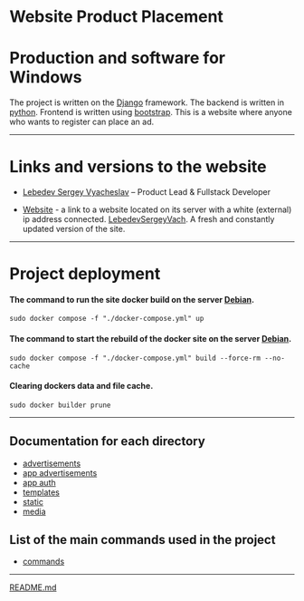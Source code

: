 # Website Product Placement 
# Production and software for Windows

The project is written on the [Django](https://www.djangoproject.com) framework.
The backend is written in [python](https://www.python.org).
Frontend is written using [bootstrap](https://getbootstrap.com).
This is a website where anyone who wants to register can place an ad.

___

# Links and versions to the website    

* [Lebedev Sergey Vyacheslav](https://github.com/LebedevSergeyVach) – Product Lead & Fullstack Developer

* [Website](http://109.111.185.225) - a link to a website located on its server with a white (external) ip address connected. [LebedevSergeyVach](https://github.com/LebedevSergeyVach). A fresh and constantly updated version of the site.

___

# Project deployment

#### The command to run the site docker build on the server [Debian](https://www.debian.org).
```commandline
sudo docker compose -f "./docker-compose.yml" up
```

#### The command to start the rebuild of the docker site on the server [Debian](https://www.debian.org).
```commandline
sudo docker compose -f "./docker-compose.yml" build --force-rm --no-cache
```

#### Clearing dockers data and file cache.
```commandline
sudo docker builder prune
```
___

## Documentation for each directory

* [advertisements](advertisements%2Fadvertisements%2FREADME.md)
* [app advertisements](advertisements%2Fapp_advertisements%2FREADME.md)
* [app auth](advertisements%2Fapp_auth%2FREADME.md)
* [templates](advertisements%2Ftemplates%2FREADME.md)
* [static](advertisements%2Fstatic%2FREADME.md)
* [media](advertisements%2Fmedia%2FREADME.md)

## List of the main commands used in the project

* [commands](advertisements%2FREADME.md)

___

[README.md](README.md)
